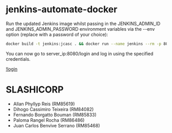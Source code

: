 # jenkins-automate-docker

Run the updated Jenkins image whilst passing in the JENKINS_ADMIN_ID and JENKINS_ADMIN_PASSWORD environment variables via the --env option (replace <password> with a password of your choice):

```sh
docker build -t jenkins:jcasc . && docker run --name jenkins --rm -p 8080:8080 -p 50000:50000 --env JENKINS_ADMIN_ID=admin --env JENKINS_ADMIN_PASSWORD=password jenkins:jcasc
```

You can now go to server_ip:8080/login and log in using the specified credentials.

[!login](img/login.png)

# SLASHICORP

<ul>
<li>Allan Phyllyp Reis (RM85619) </li>
<li>Dihogo Cassimiro Teixeira  (RM84082) </li>
<li>Fernando Borgatto Bouman (RM85833) </li>
<li>Paloma Rangel Rocha (RM86486) </li>
<li>Juan Carlos Benvive Serrano (RM85468) </li>
</ul>
